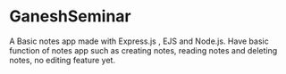 # GaneshSeminar
A Basic notes app made with Express.js , EJS and Node.js. Have basic function of notes app such as creating notes, reading notes and deleting notes, no editing feature yet.
